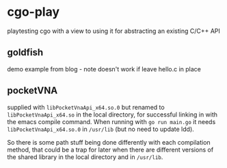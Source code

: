 # cgo-play
playtesting cgo with a view to using it for abstracting an existing C/C++ API

## goldfish

demo example from blog - note doesn't work if leave hello.c in place

## pocketVNA

supplied with `libPocketVnaApi_x64.so.0` but renamed to `libPocketVnaApi_x64.so` in the local directory, for successful linking in with the emacs compile command. When running with `go run main.go` it needs `libPocketVnaApi_x64.so.0` in `/usr/lib` (but no need to update ldd).

So there  is some path stuff being done differently with each compilation method, that could be a trap for later when there are different versions of the shared library in the local directory and in `/usr/lib`. 



